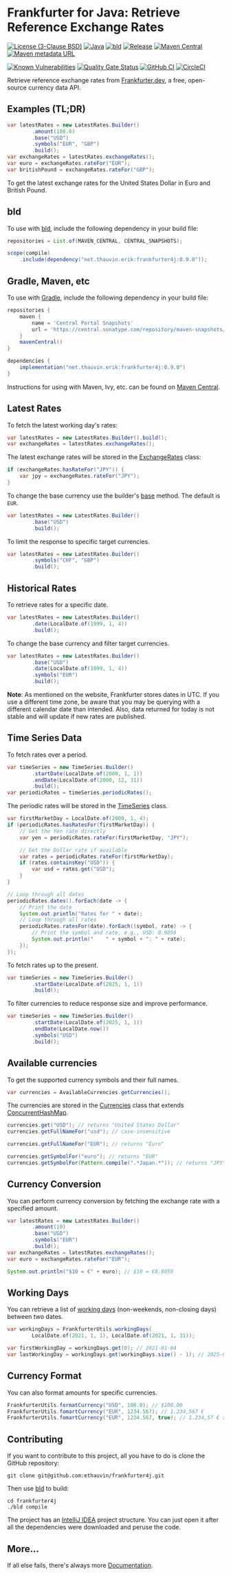 # Frankfurter for Java: Retrieve Reference Exchange Rates

[![License (3-Clause BSD)](https://img.shields.io/badge/license-BSD%203--Clause-blue.svg?style=flat-square)](http://opensource.org/licenses/BSD-3-Clause)
[![Java](https://img.shields.io/badge/java-17%2B-blue)](https://www.oracle.com/java/technologies/javase/jdk17-archive-downloads.html)
[![bld](https://img.shields.io/badge/2.3.0-FA9052?label=bld&labelColor=2392FF)](https://rife2.com/bld)
[![Release](https://img.shields.io/github/release/ethauvin/frankfurter4j.svg)](https://github.com/ethauvin/frankfurter4j/releases/latest)
[![Maven Central](https://img.shields.io/maven-central/v/net.thauvin.erik./frankfurter.svg?color=blue)](https://central.sonatype.com/artifact/net.thauvin.erik/frankfurter4j)
[![Maven metadata URL](https://img.shields.io/maven-metadata/v?metadataUrl=https%3A%2F%2Fcentral.sonatype.com%2Frepository%2Fmaven-snapshots%2Fnet%2Fthauvin%2Ferik%2Ffrankfurter4j%2Fmaven-metadata.xml&label=snapshot)](https://github.com/ethauvin/frankfurter4j/packages/2561141/versions)

[![Known Vulnerabilities](https://snyk.io/test/github/ethauvin/frankfurter4j/badge.svg?targetFile=pom.xml)](https://snyk.io/test/github/ethauvin/frankfurter4j?targetFile=pom.xml)
[![Quality Gate Status](https://sonarcloud.io/api/project_badges/measure?project=ethauvin_frankfurter4j&metric=alert_status)](https://sonarcloud.io/summary/new_code?id=ethauvin_frankfurter4j)
[![GitHub CI](https://github.com/ethauvin/frankfurter4j/actions/workflows/bld.yml/badge.svg)](https://github.com/ethauvin/frankfurter4j/actions/workflows/bld.yml)
[![CircleCI](https://circleci.com/gh/ethauvin/frankfurter4j/tree/main.svg?style=shield)](https://circleci.com/gh/ethauvin/frankfurter4j/tree/main)

Retrieve reference exchange rates from
[Frankfurter.dev](https://frankfurter.dev/), a free, open-source currency data
API.

## Examples (TL;DR)

```java
var latestRates = new LatestRates.Builder()
        .amount(100.0)
        .base("USD")
        .symbols("EUR", "GBP")
        .build();
var exchangeRates = latestRates.exchangeRates();
var euro = exchangeRates.rateFor("EUR");
var britishPound = exchangeRates.rateFor("GBP");
```

To get the latest exchange rates for the United States Dollar in Euro
and British Pound.

## bld

To use with [bld](https://rife2.com/bld), include the following dependency
in your build file:

```java
repositories = List.of(MAVEN_CENTRAL, CENTRAL_SNAPSHOTS);

scope(compile)
    .include(dependency("net.thauvin.erik:frankfurter4j:0.9.0"));
```

## Gradle, Maven, etc

To use with [Gradle](https://gradle.org/), include the following dependency
in your build file:

```gradle
repositories {
    maven {
        name = 'Central Portal Snapshots'
        url = 'https://central.sonatype.com/repository/maven-snapshots/'
    }
    mavenCentral()
}

dependencies {
    implementation("net.thauvin.erik:frankfurter4j:0.9.0")
}
```

Instructions for using with Maven, Ivy, etc. can be found
on [Maven Central](https://search.maven.org/search?q=g:%22net.thauvin.erik%22%20AND%20a:%22frankfurter4j%22).

## Latest Rates

To fetch the latest working day's rates:

```java
var latestRates = new LatestRates.Builder().build();
var exchangeRates = latestRates.exchangeRates();
```

The latest exchange rates will be stored in the
[ExchangeRates](https://ethauvin.github.io/frankfurter4j/net/thauvin/erik/frankfurter/models/ExchangeRates.html)
class:

```java
if (exchangeRates.hasRateFor("JPY")) {
    var jpy = exchangeRates.rateFor("JPY");
}
```

To change the base currency use the builder's
[base](https://ethauvin.github.io/frankfurter4j/net/thauvin/erik/frankfurter/LatestRates.Builder.html#base(java.lang.String))
method. The default is `EUR`.

```java
var latestRates = new LatestRates.Builder()
        .base("USD")
        .build();
```

To limit the response to specific target currencies.

```java
var latestRates = new LatestRates.Builder()
        .symbols("CHF", "GBP")
        .build();
```

## Historical Rates

To retrieve rates for a specific date.

```java
var latestRates = new LatestRates.Builder()
        .date(LocalDate.of(1999, 1, 4))
        .build();
```

To change the base currency and filter target currencies.

```java
var latestRates = new LatestRates.Builder()
        .base("USD")
        .date(LocalDate.of(1999, 1, 4))
        .symbols("EUR")
        .build();
```

**Note**: As mentioned on the website, Frankfurter stores dates in UTC.
If you use a different time zone, be aware that you may be querying
with a different calendar date than intended. Also, data returned
for today is not stable and will update if new rates are published.

## Time Series Data

To fetch rates over a period.

```java
var timeSeries = new TimeSeries.Builder()
        .startDate(LocalDate.of(2000, 1, 1))
        .endDate(LocalDate.of(2000, 12, 31))
        .build();
var periodicRates = timeSeries.periodicRates();

```

The periodic rates will be stored in the
[TimeSeries](https://ethauvin.github.io/frankfurter4j/net/thauvin/erik/frankfurter/TimeSeries.html)
class.

```java
var firstMarketDay = LocalDate.of(2000, 1, 4);
if (periodicRates.hasRatesFor(firstMarketDay)) {
    // Get the Yen rate directly
    var yen = periodicRates.rateFor(firstMarketDay, "JPY");

    // Get the Dollar rate if available
    var rates = periodicRates.rateFor(firstMarketDay);
    if (rates.containsKey("USD")) {
        var usd = rates.get("USD");
    }
}

// Loop through all dates
periodicRates.dates().forEach(date -> {
    // Print the date
    System.out.println("Rates for " + date);
    // Loop through all rates
    periodicRates.ratesFor(date).forEach((symbol, rate) -> {
        // Print the symbol and rate, e.g., USD: 0.9059
        System.out.println("    " + symbol + ": " + rate); 
    });
});
```

To fetch rates up to the present.

```java
var timeSeries = new TimeSeries.Builder()
        .startDate(LocalDate.of(2025, 1, 1))
        .build();
```

To filter currencies to reduce response size and improve performance.

```java
var timeSeries = new TimeSeries.Builder()
        .startDate(LocalDate.of(2025, 1, 1))
        .endDate(LocalDate.now())
        .symbols("USD")
        .build();
```

## Available currencies

To get the supported currency symbols and their full names.

```java
var currencies = AvailableCurrencies.getCurrencies();
```

The currencies are stored in the
[Currencies](https://ethauvin.github.io/frankfurter4j/net/thauvin/erik/frankfurter/models/Currencies.html)
class that extends
[ConcurrentHashMap](https://docs.oracle.com/en/java/javase/17/docs/api/java.base/java/util/concurrent/ConcurrentHashMap.html).

```java
currencies.get("USD"); // returns "United States Dollar"
currencies.getFullNameFor("usd"); // case-insensitive

currencies.getFullNameFor("EUR"); // returns "Euro"

currencies.getSymbolFor("euro"); // returns "EUR"
currencies.getSymbolFor(Pattern.compile(".*Japan.*")); // returns "JPY"
```

## Currency Conversion

You can perform currency conversion by fetching the exchange rate with a
specified amount.

```java
var latestRates = new LatestRates.Builder()
        .amount(10)
        .base("USD")
        .symbols("EUR")
        .build();
var exchangeRates = latestRates.exchangeRates();
var euro = exchangeRates.rateFor("EUR");

System.out.println("$10 = €" + euro); // $10 = €8.8059

```

## Working Days

You can retrieve a list of [working days](https://www.ecb.europa.eu/stats/policy_and_exchange_rates/euro_reference_exchange_rates/html/index.en.html)
(non-weekends, non-closing days) between two dates.

```java
var workingDays = FrankfurterUtils.workingDays(
        LocalDate.of(2021, 1, 1), LocalDate.of(2021, 1, 31));

var firstWorkingDay = workingDays.get(0); // 2021-01-04
var lastWorkingDay = workingDays.get(workingDays.size() - 1); // 2025-01-29
```

## Currency Format

You can also format amounts for specific currencies.

```java
FrankfurterUtils.formatCurrency("USD", 100.0); // $100.00
FrankfurterUtils.fomartCurrency("EUR", 1234.567); // 1.234,567 €
FrankfurterUtils.fomartCurrency("EUR", 1234.567, true); // 1.234,57 € rounded
```

## Contributing

If you want to contribute to this project, all you have to do is clone the GitHub
repository:

```console
git clone git@github.com:ethauvin/frankfurter4j.git
```

Then use [bld](https://rife2.com/bld) to build:

```console
cd frankfurter4j
./bld compile
```

The project has an [IntelliJ IDEA](https://www.jetbrains.com/idea/) project structure.
You can just open it after all the dependencies were downloaded and peruse
the code.

## More…

If all else fails, there's always more
[Documentation](https://ethauvin.github.io/frankfurter4j/).
